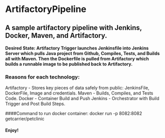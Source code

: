 # ArtifactoryPipeline

## A sample artifactory pipeline with Jenkins, Docker, Maven, and Artifactory.

#### Desired State: Artifactory Trigger launches Jenkinsfile into Jenkins Server which pulls Java project from Github, Compiles, Tests, and Builds all with Maven. Then the Dockerfile is pulled from Artifactory which builds a runnable image to be published back to Artifactory.

### Reasons for each technology:
Artifactory - Stores key pieces of data safely from public: JenkinsFile, DockerFile, Image and credentials.
Maven - Builds, Compiles, and Tests Code.
Docker - Container Build and Push
Jenkins - Orchestrator with Build Trigger and Post Build Steps.

####Command to run docker container:
docker run -p 8082:8082 getcarrier/petclinic

#### Enjoy!
